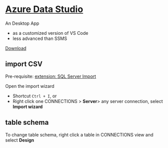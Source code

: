 # [Azure Data Studio](https://learn.microsoft.com/en-us/azure-data-studio/)
An Desktop App
- as a customized version of VS Code
- less advanced than SSMS

[Download](https://learn.microsoft.com/en-us/azure-data-studio/download-azure-data-studio)

## import CSV
Pre-requisite: [extension: SQL Server Import](https://learn.microsoft.com/en-us/azure-data-studio/extensions/sql-server-import-extension)

Open the import wizard
- Shortcut `Ctrl + I`, or 
- Right click one CONNECTIONS > **Server**> any server connection, select **Import wizard**


## table schema
To change table schema, right click a table in CONNECTIONS view and select **Design**
